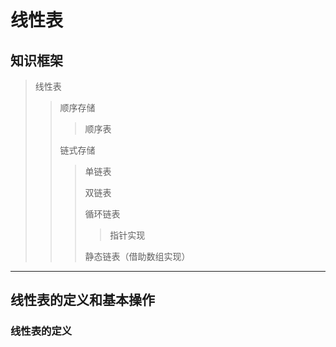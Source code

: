# 线性表

## 知识框架

> 线性表
>> 顺序存储
>>> 顺序表
>> 
>> 链式存储
>>> 单链表
>>> 
>>> 双链表
>>> 
>>> 循环链表
>>>> 指针实现
>>>> 
>>> 静态链表（借助数组实现）


---

## 线性表的定义和基本操作

### 线性表的定义

